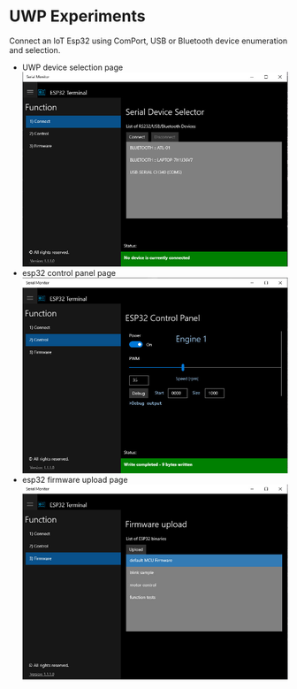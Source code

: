 
# UWP Experiments
Connect an IoT Esp32 using ComPort, USB or Bluetooth device enumeration and selection.

* UWP device selection page
![Device List](/UWP/Serial-Esp32/Assets/device.jpg)  
* esp32 control panel page
![Device Control](/UWP/Serial-Esp32/Assets/control.jpg) 
* esp32 firmware upload page
![Firmware Upload](/UWP/Serial-Esp32/Assets/firmware.jpg)

